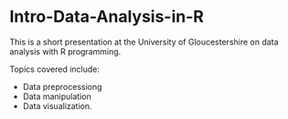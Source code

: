 # Intro-Data-Analysis-in-R
This is a short presentation at the University of Gloucestershire on data analysis with R programming. 

Topics covered include:
  * Data preprocessiong
  * Data manipulation
  * Data visualization.

